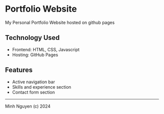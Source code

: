 # Portfolio Website
My Personal Portfolio Website hosted on github pages

## Technology Used
* Frontend: HTML, CSS, Javascript
* Hosting: GitHub Pages

## Features
* Active navigation bar 
* Skills and experience section
* Contact form section

---
Minh Nguyen (c) 2024

